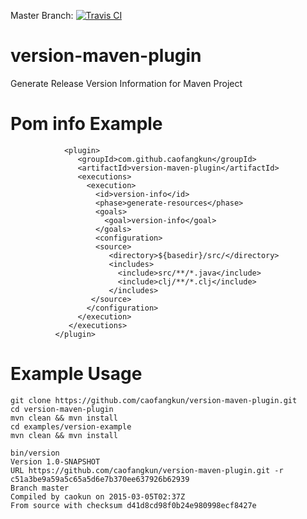 Master Branch: [![Travis CI](https://travis-ci.org/caofangkun/version-maven-plugin.svg?branch=master)](https://travis-ci.org/caofangkun/version-maven-plugin)

# version-maven-plugin
Generate Release Version Information for Maven Project

# Pom info Example

```
            <plugin>
               <groupId>com.github.caofangkun</groupId>
               <artifactId>version-maven-plugin</artifactId>
               <executions>
                 <execution>
                   <id>version-info</id>
                   <phase>generate-resources</phase>
                   <goals>
                     <goal>version-info</goal>
                   </goals>
                   <configuration>
                   <source>
                      <directory>${basedir}/src/</directory>
                      <includes>
                        <include>src/**/*.java</include>
                        <include>clj/**/*.clj</include>
                      </includes>
                  </source>
                 </configuration>
               </execution>
             </executions>
          </plugin>

```

# Example Usage 

```
git clone https://github.com/caofangkun/version-maven-plugin.git
cd version-maven-plugin
mvn clean && mvn install 
cd examples/version-example
mvn clean && mvn install 

bin/version 
Version 1.0-SNAPSHOT
URL https://github.com/caofangkun/version-maven-plugin.git -r c51a3be9a59a5c65a5d6e7b370ee637926b62939
Branch master
Compiled by caokun on 2015-03-05T02:37Z
From source with checksum d41d8cd98f0b24e980998ecf8427e
```
